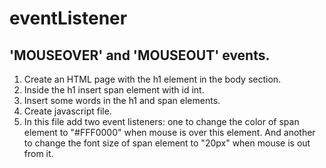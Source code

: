 # eventListener
## 'MOUSEOVER' and 'MOUSEOUT' events.

1. Create an HTML page with the h1 element in the body section. 
2. Inside the h1 insert span element with id int.
3. Insert some words in the h1 and span elements.
4. Create javascript file. 
5. In this file add two event listeners: one to change the color of span element to "#FFF0000" when mouse is over this element. And another to change the font size of span element to "20px" when mouse is out from it. 
